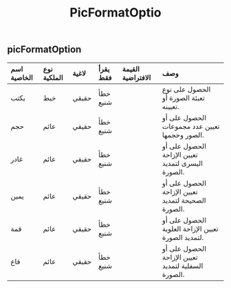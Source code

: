 ﻿---
title: PicFormatOptio
second_title: Aspose.Cells Cloud Documen
type: docs
url: /ar/specification/model/picformatoption/
description: "Aspose.Cells مواصفات النموذج السحابي: PicFormatOption. تعامل بسهولة مع Excel ومستندات جداول البيانات الأخرى التي تحتوي على ميزات مثل الفتح والتوليد والتحرير والتقسيم والدمج والمقارنة والتحويل"
weight: 50
---
## **picFormatOption**

 

| اسم الخاصية| نوع الملكية| لاغية| يقرأ فقط| القيمة الافتراضية| وصف|
|:- |:- |:- |:- |:- |:- |
| يكتب| خيط| حقيقي| خطأ شنيع|| الحصول على نوع تعبئة الصورة أو تعيينه.|
| حجم| عائم| حقيقي| خطأ شنيع|| الحصول على أو تعيين عدد مجموعات الصور وحجمها.|
| غادر| عائم| حقيقي| خطأ شنيع|| الحصول على أو تعيين الإزاحة اليسرى لتمديد الصورة.|
| يمين| عائم| حقيقي| خطأ شنيع|| الحصول على أو تعيين الإزاحة الصحيحة لتمديد الصورة.|
| قمة| عائم| حقيقي| خطأ شنيع|| الحصول على أو تعيين الإزاحة العلوية لتمديد الصورة.|
| قاع| عائم| حقيقي| خطأ شنيع|| الحصول على أو تعيين الإزاحة السفلية لتمديد الصورة.|

